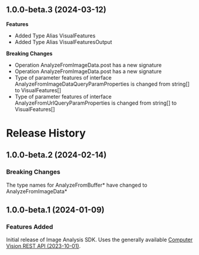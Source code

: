 ## 1.0.0-beta.3 (2024-03-12)
    
**Features**

  - Added Type Alias VisualFeatures
  - Added Type Alias VisualFeaturesOutput

**Breaking Changes**

  - Operation AnalyzeFromImageData.post has a new signature
  - Operation AnalyzeFromImageData.post has a new signature
  - Type of parameter features of interface AnalyzeFromImageDataQueryParamProperties is changed from string[] to VisualFeatures[]
  - Type of parameter features of interface AnalyzeFromUrlQueryParamProperties is changed from string[] to VisualFeatures[]
    
# Release History

## 1.0.0-beta.2 (2024-02-14)

### Breaking Changes
The type names for AnalyzeFromBuffer* have changed to AnalyzeFromImageData*

## 1.0.0-beta.1 (2024-01-09)

### Features Added
Initial release of Image Analysis SDK. Uses the generally available [Computer Vision REST API (2023-10-01)](https://eastus.dev.cognitive.microsoft.com/docs/services/Cognitive_Services_Unified_Vision_API_2023-10-01).
